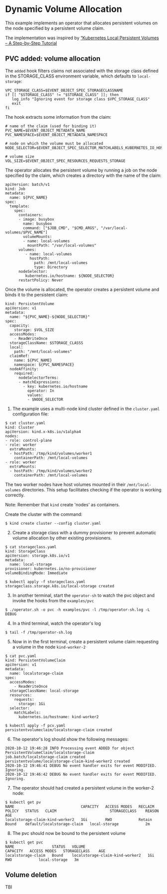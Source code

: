 # Dynamic Volume Allocation

This example implements an operator that allocates persistent volumes on the node
specified by a persistent volume claim.  

The implementation was inspired by [“Kubernetes Local Persistent Volumes – A Step-by-Step Tutorial](https://vocon-it.com/2018/12/20/kubernetes-local-persistent-volumes)

## PVC added: volume allocation

The `added` hook filters claims not associated with the storage class defined in the STORAGE_CLASS environment variable, which defaults to `local-storage`:

```
VPC_STORAGE_CLASS=$EVENT_OBJECT_SPEC_STORAGECLASSNAME
if [[ "$STORAGE_CLASS" != "$STORAGE_CLASS" ]]; then
   log_info "Ignoring event for storage class $VPC_STORAGE_CLASS"
   exit
fi
```

The hook extracts some information from the claim:

```
# name of the claim (used for binding it)
PVC_NAME=$EVENT_OBJECT_METADATA_NAME
PVC_NAMESPACE=$EVENT_OBJECT_METADATA_NAMESPACE

# node on which the volume must be allocated
NODE_SELECTOR=$EVENT_OBJECT_SPEC_SELECTOR_MATCHLABELS_KUBERNETES_IO_HOSTNAME

# volume size
VOL_SIZE=$EVENT_OBJECT_SPEC_RESOURCES_REQUESTS_STORAGE
```

The operator allocates the persistent volume by running a job on the node specified
by the claim, which creates a directory with the name of the claim:

```
apiVersion: batch/v1
kind: Job
metadata:
  name: ${PVC_NAME}
spec:
  template:
    spec:
      containers:
      - image: busybox
        name: busybox
        command: ["$JOB_CMD", "$CMD_ARGS", "/var/local-volumes/$PVC_NAME"]
        volumeMounts:
        - name: local-volumes
          mountPath: "/var/local-volumes"
      volumes:
         - name: local-volumes
           hostPath:
             path: /mnt/local-volumes
             type: Directory
      nodeSelector:
         kubernetes.io/hostname: ${NODE_SELECTOR}
      restartPolicy: Never
```

Once the volume is allocated, the operator creates a persistent volume and binds it to
the persistent claim:

```
kind: PersistentVolume
apiVersion: v1
metadata:
  name: "${PVC_NAME}-${NODE_SELECTOR}" 
spec:
  capacity:
    storage: $VOL_SIZE 
  accessModes:
    - ReadWriteOnce 
  storageClassName: $STORAGE_CLASSS
  local:
    path: "/mnt/local-volumes"
  claimRef:
    name: ${PVC_NAME}
    namespace: ${PVC_NAMESPACE}
  nodeAffinity:
    required:
      nodeSelectorTerms:
      - matchExpressions:
        - key: kubernetes.io/hostname
          operator: In
          values:
          - $NODE_SELECTOR 
```

1. The example uses a multi-node kind cluster defined in the `cluster.yaml` configuration
file:

```
$ cat cluster.yaml
kind: Cluster
apiVersion: kind.x-k8s.io/v1alpha4
nodes:
- role: control-plane
- role: worker
  extraMounts:
  - hostPath: /tmp/kind/volumes/worker1
    containerPath: /mnt/local-volumes
- role: worker
  extraMounts:
  - hostPath: /tmp/kind/volumes/worker2
    containerPath: /mnt/local-volumes
```

The two worker nodes have host volumes mounted in their `/mnt/local-volumes`
directories. This setup facilitates checking if the operator is working
correctly. 

Note: Remember that `kind` create 'nodes' as containers.

Create the cluster with the command:

```
$ kind create cluster --config cluster.yaml
``` 

2. Create a storage class with a dummy provisioner to prevent automatic
volume allocation by other existing provisioners.

```
$ cat storageclass.yaml
kind: StorageClass
apiVersion: storage.k8s.io/v1
metadata:
  name: local-storage
provisioner: kubernetes.io/no-provisioner
volumeBindingMode: Immediate 

$ kubectl apply -f storageclass.yaml
storageclass.storage.k8s.io/local-storage created
```

3. In another terminal, start the `operator-sh` to watch the pvc object
and invoke the hooks from the `examples/pvc`

```
$ ./operator.sh -o pvc -h examples/pvc -l /tmp/operator-sh.log -L DEBUG
```

4. In a third terminal, watch the operator's log
```
$ tail -f /tmp/operator-sh.log
```

5. Now in in the first terminal, create a persistent volume claim requesting
a volume in the node `kind-worker-2`

```
$ cat pvc.yaml
kind: PersistentVolumeClaim
apiVersion: v1
metadata:
  name: localstorage-claim
spec:
  accessModes:
    - ReadWriteOnce
  storageClassName: local-storage
  resources:
    requests:
      storage: 1Gi
  selector: 
    matchLabels:
      kubernetes.io/hostname: kind-worker2

$ kubectl apply -f pcv.yaml
persistentvolumeclaim/localstorage-claim created
```

6. The operator's log should show the following messages:
```
2020-10-12 19:46:28 INFO Processing event ADDED for object PersistentVolumeClaim/localstorage-claim
job.batch/localstorage-claim created
persistentvolume/localstorage-claim-kind-worker2 created
2020-10-12 19:46:41 DEBUG No event handler exits for event MODIFIED. Ignoring.
2020-10-12 19:46:42 DEBUG No event handler exits for event MODIFIED. Ignoring.
```

7. The operator should had created a persistent volume in the worker-2 node:

```
$ kubectl get pv
NAME                              CAPACITY   ACCESS MODES   RECLAIM POLICY   STATUS   CLAIM                        STORAGECLASS    REASON   AGE
localstorage-claim-kind-worker2   1Gi        RWO            Retain           Bound    default/localstorage-claim   local-storage            2m
```

8. The pvc should now be bound to the persistent volume 

```
$ kubectl get pvc
NAME                 STATUS   VOLUME                            CAPACITY   ACCESS MODES   STORAGECLASS    AGE
localstorage-claim   Bound    localstorage-claim-kind-worker2   1Gi        RWO            local-storage   3m
```

## Volume deletion

TBI
